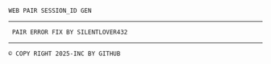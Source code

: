 `WEB PAIR SESSION_ID GEN`

------

` PAIR ERROR FIX BY SILENTLOVER432`

----------

`© COPY RIGHT 2025-INC BY GITHUB`
